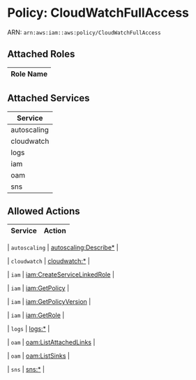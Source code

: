 # Policy: CloudWatchFullAccess

ARN: `arn:aws:iam::aws:policy/CloudWatchFullAccess`

## Attached Roles

| Role Name |
|-----------|
## Attached Services

| Service |
|---------|
| autoscaling |
| cloudwatch |
| logs |
| iam |
| oam |
| sns |

## Allowed Actions

| Service | Action |
|:-------:|--------|

| `autoscaling` | [autoscaling:Describe*](../actions.md#autoscaling:describeall) |

| `cloudwatch` | [cloudwatch:*](../actions.md#cloudwatch:all) |

| `iam` | [iam:CreateServiceLinkedRole](../actions.md#iam:createservicelinkedrole) |

| `iam` | [iam:GetPolicy](../actions.md#iam:getpolicy) |

| `iam` | [iam:GetPolicyVersion](../actions.md#iam:getpolicyversion) |

| `iam` | [iam:GetRole](../actions.md#iam:getrole) |

| `logs` | [logs:*](../actions.md#logs:all) |

| `oam` | [oam:ListAttachedLinks](../actions.md#oam:listattachedlinks) |

| `oam` | [oam:ListSinks](../actions.md#oam:listsinks) |

| `sns` | [sns:*](../actions.md#sns:all) |
